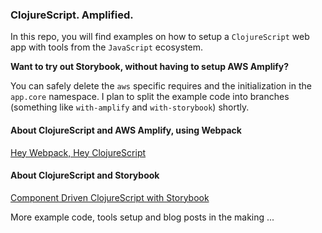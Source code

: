 ### ClojureScript. Amplified.

In this repo, you will find examples on how to setup a `ClojureScript` web app with tools from the `JavaScript` ecosystem.

__Want to try out Storybook, without having to setup AWS Amplify?__

You can safely delete the `aws` specific requires and the initialization in the `app.core` namespace.
I plan to split the example code into branches (something like `with-amplify` and `with-storybook`) shortly.

#### About ClojureScript and AWS Amplify, using Webpack
[Hey Webpack, Hey ClojureScript](https://davidvujic.blogspot.com/2021/08/hey-webpack-hey-clojurescript.html)

#### About ClojureScript and Storybook
[Component Driven ClojureScript with Storybook](https://davidvujic.blogspot.com/2021/08/component-driven-clojurescript-with-storybook.html)

More example code, tools setup and blog posts in the making ...
